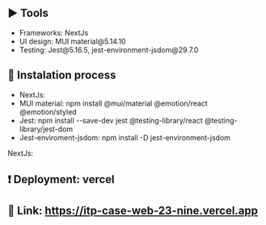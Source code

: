 ## :arrow_forward: Tools

<ul>
  <li>Frameworks: NextJs</li>
  <li>UI design: MUI material@5.14.10</li>
  <li>Testing: Jest@5.16.5, jest-environment-jsdom@29.7.0</li>
</ul>

## :memo: Instalation process 

<ul>
  <li>NextJs: </li>
  <li>MUI material: npm install @mui/material @emotion/react @emotion/styled</li>
  <li>Jest: npm install --save-dev jest @testing-library/react @testing-library/jest-dom</li>
  <li>Jest-enviroment-jsdom: npm install -D jest-environment-jsdom</li>
</ul>
NextJs: 

## :exclamation: Deployment: vercel

## :movie_camera: Link: https://itp-case-web-23-nine.vercel.app
